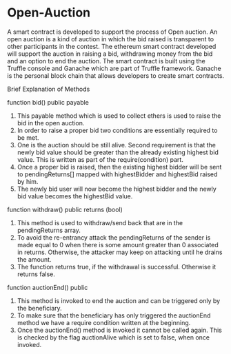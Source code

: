 # Open-Auction
A smart contract is developed to support the process of Open auction. An open auction is a kind of auction in which
the bid raised is transparent to other participants in the contest. The ethereum smart contract developed will support
the auction in raising a bid, withdrawing money from the bid and an option to end the auction. The smart contract is
built using the Truffle console and Ganache which are part of Truffle framework. Ganache is the personal block chain
that allows developers to create smart contracts.


Brief Explanation of Methods

function bid() public payable

1. This payable method which is used to collect ethers is used to raise the bid in the open auction.
2. In order to raise a proper bid two conditions are essentially required to be met.
3. One is the auction should be still alive. Second requirement is that the newly bid value should be greater than
the already existing highest bid value. This is written as part of the require(condition) part.
4. Once a proper bid is raised, then the existing highest bidder will be sent to pendingReturns[] mapped with
highestBidder and highestBid raised by him.
5. The newly bid user will now become the highest bidder and the newly bid value becomes the highestBid
value.

function withdraw() public returns (bool)

1. This method is used to withdraw/send back that are in the pendingReturns array.
2. To avoid the re-entrancy attack the pendingReturns of the sender is made equal to 0 when there is some
amount greater than 0 associated in returns. Otherwise, the attacker may keep on attacking until he drains
the amount.
3. The function returns true, if the withdrawal is successful. Otherwise it returns false.

function auctionEnd() public

1. This method is invoked to end the auction and can be triggered only by the beneficiary.
2. To make sure that the beneficiary has only triggered the auctionEnd method we have a require condition
written at the beginning.
3. Once the auctionEnd() method is invoked it cannot be called again. This is checked by the flag auctionAlive
which is set to false, when once invoked.
